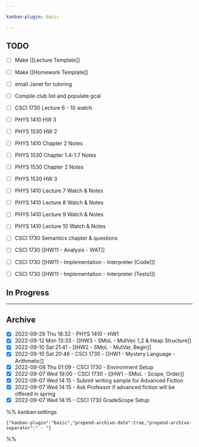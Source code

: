 ```yaml
---

kanban-plugin: basic

---
```


## TODO

- [ ] Make [[Lecture Template]]
- [ ] Make [[Homework Template]]
- [ ] email Janet for tutoring
- [ ] Compile club list and populate gcal
- [ ] CSCI 1730 Lecture 6 - 10 watch
- [ ] PHYS 1410 HW 3
- [ ] PHYS 1530 HW 2
- [ ] PHYS 1410 Chapter 2 Notes
- [ ] PHYS 1530 Chapter 1.4-1.7 Notes
- [ ] PHYS 1530 Chapter 2 Notes
- [ ] PHYS 1530 HW 3
- [ ] PHYS 1410 Lecture 7 Watch & Notes
- [ ] PHYS 1410 Lecture 8 Watch & Notes
- [ ] PHYS 1410 Lecture 9 Watch & Notes
- [ ] PHYS 1410 Lecture 10 Watch & Notes
- [ ] CSCI 1730 Semantics chapter & questions
- [ ] CSCI 1730 [[HW11 - Analysis - WAT]]
- [ ] CSCI 1730 [[HW11 - Implementation - Interpreter (Code)]]
- [ ] CSCI 1730 [[HW11 - Implementation - Interpreter (Tests)]]


## In Progress



***

## Archive

- [x] 2022-09-29 Thu 16:32  -  PHYS 1410 - HW1
- [x] 2022-09-12 Mon 13:33  -  [[HW3 - SMoL - MutVec 1,2 & Heap Structure]]
- [x] 2022-09-10 Sat 21:41  -  [[HW2 - SMoL - MutVar, Begin]]
- [x] 2022-09-10 Sat 20:46  -  CSCI 1730 - [[HW1 - Mystery Language - Arithmetic]]
- [x] 2022-09-08 Thu 01:09  -  CSCI 1730 - Environment Setup
- [x] 2022-09-07 Wed 19:00  -  CSCI 1730 - [[HW1 - SMoL - Scope, Order]]
- [x] 2022-09-07 Wed 14:15  -  Submit writing sample for Advanced Fiction
- [x] 2022-09-07 Wed 14:15  -  Ask Professor if advanced fiction will be offered in spring
- [x] 2022-09-07 Wed 14:15  -  CSCI 1730 GradeScope Setup

%% kanban:settings
```
{"kanban-plugin":"basic","prepend-archive-date":true,"prepend-archive-separator":" - "}
```
%%
